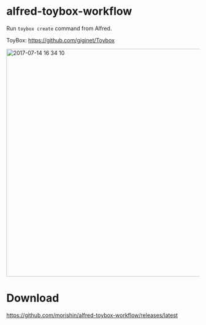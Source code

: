 # alfred-toybox-workflow
Run `toybox create` command from Alfred.

ToyBox: https://github.com/giginet/Toybox

<img width="593" alt="2017-07-14 16 34 10" src="https://user-images.githubusercontent.com/1413408/28202888-50c2188a-68b2-11e7-98a4-c0ba12e1b2f4.png">

# Download
https://github.com/morishin/alfred-toybox-workflow/releases/latest